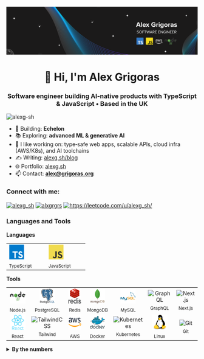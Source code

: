 ![Header](https://github.com/alexg-sh/alexg-sh/blob/main/swe.png?raw=true)
<h1 align="center">👋 Hi, I'm Alex Grigoras</h1>
<h3 align="center">Software engineer building AI‑native products with TypeScript & JavaScript • Based in the UK</h3>

<p align="left"> <img src="https://komarev.com/ghpvc/?username=alexg-sh&label=Profile%20views&color=1a7fcb&style=plastic" alt="alexg-sh" /> </p>

- 🚀 Building: **Echelon**
- 📚 Exploring: **advanced ML & generative AI**
- 🧰 I like working on: type‑safe web apps, scalable APIs, cloud infra (AWS/K8s), and AI toolchains
- ✍️ Writing: [alexg.sh/blog](https://alexg.sh/blog)
- 🌐 Portfolio: [alexg.sh](https://alexg.sh)
- 📫 Contact: **alex@grigoras.org**

<h3 align="left">Connect with me:</h3>
<p align="left">
<a href="https://x.com/alexg_sh" target="blank"><img align="center" src="https://cdn.jsdelivr.net/gh/simple-icons/simple-icons/icons/x.svg" alt="alexg_sh" height="30" width="40" /></a>
<a href="https://linkedin.com/in/alxgrgrs" target="blank"><img align="center" src="https://raw.githubusercontent.com/rahuldkjain/github-profile-readme-generator/master/src/images/icons/Social/linked-in-alt.svg" alt="alxgrgrs" height="30" width="40" /></a>
<a href="https://leetcode.com/u/alexg_sh/" target="blank"><img align="center" src="https://raw.githubusercontent.com/rahuldkjain/github-profile-readme-generator/master/src/images/icons/Social/leet-code.svg" alt="https://leetcode.com/u/alexg_sh/" height="30" width="40" /></a>
</p>

<h3 align="left">Languages and Tools</h3>

<div align="left">

<p><strong>Languages</strong></p>

<table>
	<tr>
    <td align="left" width="90">
			<img src="https://raw.githubusercontent.com/devicons/devicon/master/icons/typescript/typescript-original.svg" alt="TypeScript" width="40" height="40"/><br/>
			<sub>TypeScript</sub>
		</td>
		<td align="left" width="90">
			<img src="https://raw.githubusercontent.com/devicons/devicon/master/icons/javascript/javascript-original.svg" alt="JavaScript" width="40" height="40"/><br/>
			<sub>JavaScript</sub>
		</td>
	</tr>
</table>

<p><strong>Tools</strong></p>

<table >
  <tr>
    <td align="center" width="90"><img src="https://raw.githubusercontent.com/devicons/devicon/master/icons/nodejs/nodejs-original-wordmark.svg" alt="Node.js" width="40" height="40"/><br/><sub>Node.js</sub></td>
    <td align="center" width="90"><img src="https://raw.githubusercontent.com/devicons/devicon/master/icons/postgresql/postgresql-original-wordmark.svg" alt="PostgreSQL" width="40" height="40"/><br/><sub>PostgreSQL</sub></td>
    <td align="center" width="90"><img src="https://raw.githubusercontent.com/devicons/devicon/master/icons/redis/redis-original-wordmark.svg" alt="Redis" width="40" height="40"/><br/><sub>Redis</sub></td>
    <td align="center" width="90"><img src="https://raw.githubusercontent.com/devicons/devicon/master/icons/mongodb/mongodb-original-wordmark.svg" alt="MongoDB" width="40" height="40"/><br/><sub>MongoDB</sub></td>
    <td align="center" width="90"><img src="https://raw.githubusercontent.com/devicons/devicon/master/icons/mysql/mysql-original-wordmark.svg" alt="MySQL" width="40" height="40"/><br/><sub>MySQL</sub></td>
    <td align="center" width="90"><img src="https://www.vectorlogo.zone/logos/graphql/graphql-icon.svg" alt="GraphQL" width="40" height="40"/><br/><sub>GraphQL</sub></td>
    <td align="center" width="90"><img src="https://cdn.worldvectorlogo.com/logos/nextjs-2.svg" alt="Next.js" width="40" height="40"/><br/><sub>Next.js</sub></td>
  </tr>
  <tr>
    <td align="center" width="90"><img src="https://raw.githubusercontent.com/devicons/devicon/master/icons/react/react-original-wordmark.svg" alt="React" width="40" height="40"/><br/><sub>React</sub></td>
    <td align="center" width="90"><img src="https://www.vectorlogo.zone/logos/tailwindcss/tailwindcss-icon.svg" alt="TailwindCSS" width="40" height="40"/><br/><sub>Tailwind</sub></td>
    <td align="center" width="90"><img src="https://raw.githubusercontent.com/devicons/devicon/master/icons/amazonwebservices/amazonwebservices-original-wordmark.svg" alt="AWS" width="40" height="40"/><br/><sub>AWS</sub></td>
    <td align="center" width="90"><img src="https://raw.githubusercontent.com/devicons/devicon/master/icons/docker/docker-original-wordmark.svg" alt="Docker" width="40" height="40"/><br/><sub>Docker</sub></td>
    <td align="center" width="90"><img src="https://www.vectorlogo.zone/logos/kubernetes/kubernetes-icon.svg" alt="Kubernetes" width="40" height="40"/><br/><sub>Kubernetes</sub></td>
    <td align="center" width="90"><img src="https://raw.githubusercontent.com/devicons/devicon/master/icons/linux/linux-original.svg" alt="Linux" width="40" height="40"/><br/><sub>Linux</sub></td>
    <td align="center" width="90"><img src="https://www.vectorlogo.zone/logos/git-scm/git-scm-icon.svg" alt="Git" width="40" height="40"/><br/><sub>Git</sub></td>
  </tr>
</table>


</div>

<details>
	<summary><b>By the numbers</b></summary>
    	<p>
		<img align="center" src="https://github-readme-streak-stats.herokuapp.com/?user=alexg-sh&" alt="alexg-sh streaks" />
	</p>
	<p>
		<img align="center" src="https://github-readme-stats.vercel.app/api/top-langs?username=alexg-sh&show_icons=true&locale=en&layout=compact" alt="alexg-sh top languages" />
	</p>
	<p>
		<img align="center" src="https://github-readme-stats.vercel.app/api?username=alexg-sh&show_icons=true&locale=en" alt="alexg-sh stats" />
	</p>
</details>
